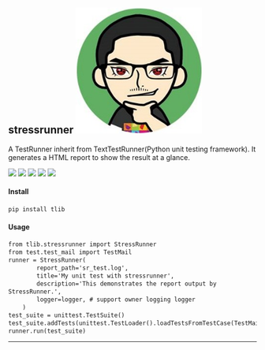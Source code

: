 ## **stressrunner** [![](https://github.com/txu2008/TLIB/blob/master/docs/profile_photo.png)][1]

A TestRunner inherit from TextTestRunner(Python unit testing framework). It
generates a HTML report to show the result at a glance.

[![](https://img.shields.io/badge/project-stressrunner-yellow.svg)]()
[![](https://img.shields.io/badge/Python-2.7-green.svg)]()
[![](https://img.shields.io/badge/Python-3.6-green.svg)]()
[![](https://img.shields.io/badge/Email-tao.xu2008@outlook.com-red.svg)]()
[![](https://img.shields.io/badge/Blog-https://txu2008.github.io-red.svg)][1]


#### Install
    pip install tlib

#### Usage
    from tlib.stressrunner import StressRunner
    from test.test_mail import TestMail
    runner = StressRunner(
            report_path='sr_test.log',
            title='My unit test with stressrunner',
            description='This demonstrates the report output by StressRunner.',
            logger=logger, # support owner logging logger
        )
    test_suite = unittest.TestSuite()
    test_suite.addTests(unittest.TestLoader().loadTestsFromTestCase(TestMail))
    runner.run(test_suite)

***
[1]: https://txu2008.github.io